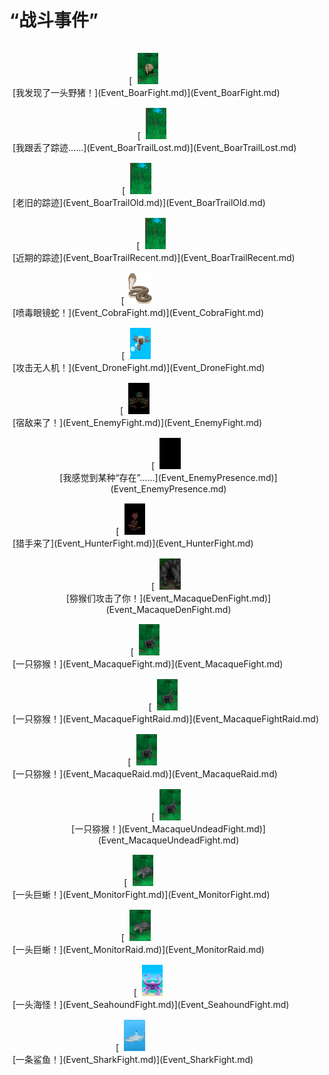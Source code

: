 # “战斗事件”  
<div style="display:table"><div style="display:inline-block;padding-top:15px;padding-left:5px;border:none;text-align:center;min-width:150px;min-height:0px;margin: auto">[<div style="width:50px;display:inline-block;text-align:center"><img decoding="async" src="Sprite/BoarEvent.png" href="a.md" style="max-width:50px;max-height:50px;"></div><br>[我发现了一头野猪！](Event_BoarFight.md)](Event_BoarFight.md)</div><div style="display:inline-block;padding-top:15px;padding-left:5px;border:none;text-align:center;min-width:150px;min-height:0px;margin: auto">[<div style="width:50px;display:inline-block;text-align:center"><img decoding="async" src="Sprite/Jungle.png" href="a.md" style="max-width:50px;max-height:50px;"></div><br>[我跟丢了踪迹……](Event_BoarTrailLost.md)](Event_BoarTrailLost.md)</div><div style="display:inline-block;padding-top:15px;padding-left:5px;border:none;text-align:center;min-width:150px;min-height:0px;margin: auto">[<div style="width:50px;display:inline-block;text-align:center"><img decoding="async" src="Sprite/Jungle.png" href="a.md" style="max-width:50px;max-height:50px;"></div><br>[老旧的踪迹](Event_BoarTrailOld.md)](Event_BoarTrailOld.md)</div><div style="display:inline-block;padding-top:15px;padding-left:5px;border:none;text-align:center;min-width:150px;min-height:0px;margin: auto">[<div style="width:50px;display:inline-block;text-align:center"><img decoding="async" src="Sprite/Jungle.png" href="a.md" style="max-width:50px;max-height:50px;"></div><br>[近期的踪迹](Event_BoarTrailRecent.md)](Event_BoarTrailRecent.md)</div><div style="display:inline-block;padding-top:15px;padding-left:5px;border:none;text-align:center;min-width:150px;min-height:0px;margin: auto">[<div style="width:50px;display:inline-block;text-align:center"><img decoding="async" src="Sprite/SpittingCobra.png" href="a.md" style="max-width:50px;max-height:50px;"></div><br>[喷毒眼镜蛇！](Event_CobraFight.md)](Event_CobraFight.md)</div><div style="display:inline-block;padding-top:15px;padding-left:5px;border:none;text-align:center;min-width:150px;min-height:0px;margin: auto">[<div style="width:50px;display:inline-block;text-align:center"><img decoding="async" src="Sprite/Drone.png" href="a.md" style="max-width:50px;max-height:50px;"></div><br>[攻击无人机！](Event_DroneFight.md)](Event_DroneFight.md)</div><div style="display:inline-block;padding-top:15px;padding-left:5px;border:none;text-align:center;min-width:150px;min-height:0px;margin: auto">[<div style="width:50px;display:inline-block;text-align:center"><img decoding="async" src="Sprite/Enemy.png" href="a.md" style="max-width:50px;max-height:50px;"></div><br>[宿敌来了！](Event_EnemyFight.md)](Event_EnemyFight.md)</div><div style="display:inline-block;padding-top:15px;padding-left:5px;border:none;text-align:center;min-width:150px;min-height:0px;margin: auto">[<div style="width:50px;display:inline-block;text-align:center"><img decoding="async" src="Sprite/Darkness.png" href="a.md" style="max-width:50px;max-height:50px;"></div><br>[我感觉到某种“存在”……](Event_EnemyPresence.md)](Event_EnemyPresence.md)</div><div style="display:inline-block;padding-top:15px;padding-left:5px;border:none;text-align:center;min-width:150px;min-height:0px;margin: auto">[<div style="width:50px;display:inline-block;text-align:center"><img decoding="async" src="Sprite/Hunter.png" href="a.md" style="max-width:50px;max-height:50px;"></div><br>[猎手来了](Event_HunterFight.md)](Event_HunterFight.md)</div><div style="display:inline-block;padding-top:15px;padding-left:5px;border:none;text-align:center;min-width:150px;min-height:0px;margin: auto">[<div style="width:50px;display:inline-block;text-align:center"><img decoding="async" src="Sprite/MacaqueDen.png" href="a.md" style="max-width:50px;max-height:50px;"></div><br>[猕猴们攻击了你！](Event_MacaqueDenFight.md)](Event_MacaqueDenFight.md)</div><div style="display:inline-block;padding-top:15px;padding-left:5px;border:none;text-align:center;min-width:150px;min-height:0px;margin: auto">[<div style="width:50px;display:inline-block;text-align:center"><img decoding="async" src="Sprite/MacaqueEvent.png" href="a.md" style="max-width:50px;max-height:50px;"></div><br>[一只猕猴！](Event_MacaqueFight.md)](Event_MacaqueFight.md)</div><div style="display:inline-block;padding-top:15px;padding-left:5px;border:none;text-align:center;min-width:150px;min-height:0px;margin: auto">[<div style="width:50px;display:inline-block;text-align:center"><img decoding="async" src="Sprite/MacaqueEvent.png" href="a.md" style="max-width:50px;max-height:50px;"></div><br>[一只猕猴！](Event_MacaqueFightRaid.md)](Event_MacaqueFightRaid.md)</div><div style="display:inline-block;padding-top:15px;padding-left:5px;border:none;text-align:center;min-width:150px;min-height:0px;margin: auto">[<div style="width:50px;display:inline-block;text-align:center"><img decoding="async" src="Sprite/MacaqueEvent.png" href="a.md" style="max-width:50px;max-height:50px;"></div><br>[一只猕猴！](Event_MacaqueRaid.md)](Event_MacaqueRaid.md)</div><div style="display:inline-block;padding-top:15px;padding-left:5px;border:none;text-align:center;min-width:150px;min-height:0px;margin: auto">[<div style="width:50px;display:inline-block;text-align:center"><img decoding="async" src="Sprite/MacaqueEvent.png" href="a.md" style="max-width:50px;max-height:50px;"></div><br>[一只猕猴！](Event_MacaqueUndeadFight.md)](Event_MacaqueUndeadFight.md)</div><div style="display:inline-block;padding-top:15px;padding-left:5px;border:none;text-align:center;min-width:150px;min-height:0px;margin: auto">[<div style="width:50px;display:inline-block;text-align:center"><img decoding="async" src="Sprite/MonitorEvent.png" href="a.md" style="max-width:50px;max-height:50px;"></div><br>[一头巨蜥！](Event_MonitorFight.md)](Event_MonitorFight.md)</div><div style="display:inline-block;padding-top:15px;padding-left:5px;border:none;text-align:center;min-width:150px;min-height:0px;margin: auto">[<div style="width:50px;display:inline-block;text-align:center"><img decoding="async" src="Sprite/MonitorEvent.png" href="a.md" style="max-width:50px;max-height:50px;"></div><br>[一头巨蜥！](Event_MonitorRaid.md)](Event_MonitorRaid.md)</div><div style="display:inline-block;padding-top:15px;padding-left:5px;border:none;text-align:center;min-width:150px;min-height:0px;margin: auto">[<div style="width:50px;display:inline-block;text-align:center"><img decoding="async" src="Sprite/Seahound.png" href="a.md" style="max-width:50px;max-height:50px;"></div><br>[一头海怪！](Event_SeahoundFight.md)](Event_SeahoundFight.md)</div><div style="display:inline-block;padding-top:15px;padding-left:5px;border:none;text-align:center;min-width:150px;min-height:0px;margin: auto">[<div style="width:50px;display:inline-block;text-align:center"><img decoding="async" src="Sprite/SharkEvent.png" href="a.md" style="max-width:50px;max-height:50px;"></div><br>[一条鲨鱼！](Event_SharkFight.md)](Event_SharkFight.md)</div></div>  
  
